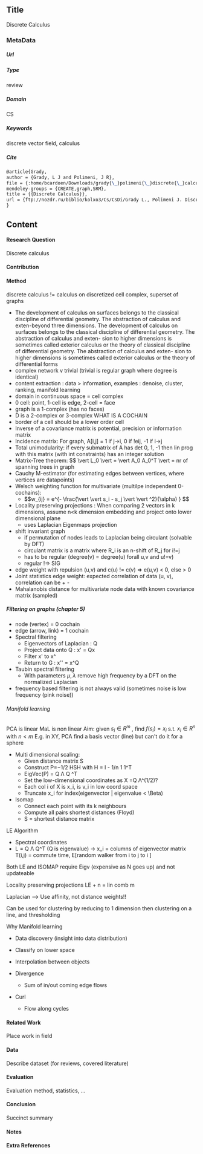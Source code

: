 ## Title
Discrete Calculus
### MetaData
##### Url

##### Type
review

##### Domain
CS

##### Keywords
discrete vector field, calculus


##### Cite
```LaTex
@article{Grady,
author = {Grady, L J and Polimeni, J R},
file = {:home/bcardoen/Downloads/grady{\_}polimeni{\_}discrete{\_}calculus.pdf:pdf},
mendeley-groups = {CREATE,graph,SRM},
title = {{Discrete Calculus}},
url = {ftp://nozdr.ru/biblio/kolxo3/Cs/CsDi/Grady L., Polimeni J. Discrete calculus.. Applied analysis on graphs for computational science (Springer, 2010)(ISBN 1849962898)(O)(371s){\_}CsDi{\_}.pdf}
}

```
## Content
#### Research Question
Discrete calculus

#### Contribution


#### Method
discrete calculus != calculus on discretized
cell complex, superset of graphs
-  The development of calculus on surfaces belongs to the classical discipline of differential geometry. The abstraction of calculus and exten-beyond three dimensions. The development of calculus on surfaces belongs to the classical discipline of differential geometry. The abstraction of calculus and exten- sion to higher dimensions is sometimes called exterior calculus or the theory of classical discipline of differential geometry. The abstraction of calculus and exten- sion to higher dimensions is sometimes called exterior calculus or the theory of differential forms
- complex network v trivial (trivial is regular graph where degree is identical)
- content extraction : data > information, examples : denoise, cluster, ranking, manifold learning
- domain in continuous space = cell complex
- 0 cell: point, 1-cell is edge, 2-cell = face
- graph is a 1-complex (has no faces)
- D is a 2-complex or 3-complex
WHAT IS A COCHAIN
- border of a cell should be a lower order cell
- Inverse of a covariance matrix is potential, precision or information matrix
- Incidence matrix: For graph, A[i,j] = 1 if j->i, 0 if !eij, -1 if i->j
- Total unimodularity: if every submatrix of A has det 0, 1, -1 then lin prog with this matrix (with int constraints) has an integer solution
- Matrix-Tree theorem: $$ \vert L_0 \vert = \vert A_0 A_0^T \vert = nr of spanning trees in graph
- Cauchy M-estimator (for estimating edges between vertices, where vertices are datapoints)
- Welsch weighting function for multivariate (multilpe independent 0-cochains):
  - $$w_{ij} = e^\{- \frac{\vert \vert s_i - s_j \vert \vert ^2}{\alpha} } $$
- Locality preserving projections : When comparing 2 vectors in k dimensions, assume n<k dimension embedding and project onto lower dimensional plane
  - uses Laplacian Eigenmaps projection
- shift invariant graph
  - if permutation of nodes leads to Laplacian being circulant (solvable by DFT)
  - circulant matrix is a matrix where R_i is an n-shift of R_j for i!=j
  - has to be regular (degree(v) = degree(u) forall u,v and u!=v)
  - regular !=> SIG
- edge weight with repulsion (u,v) and c(u) != c(v) => e(u,v) < 0, else > 0
- Joint statistics edge weight: expected correlation of data (u, v), correlation can be + -
- Mahalanobis distance for multivariate node data with known covariance matrix (sampled)
##### Filtering on graphs (chapter 5)
- node (vertex) = 0 cochain
- edge (arrow, link) = 1 cochain
- Spectral filtering
  - Eigenvectors of Laplacian : Q
  - Project data onto Q : x' = Qx
  - Filter x' to x^
  - Return to G : x'' = x^Q
- Taubin spectral filtering
  - With parameters $\mu, λ$ remove high frequency by a DFT on the normalized Laplacian
- frequency based filtering is not always valid (sometimes noise is low frequency (pink noise))
###### Manifold learning
PCA is linear
MaL is non linear
Aim: given $s_i \in R^m$ , find $f(s_i)=x_i$ s.t. $x_i \in R^n$ with $n<m$
E.g. in XY, PCA find a basis vector (line) but can't do it for a sphere
- Multi dimensional scaling:
  - Given distance matrix S
  - Construct P=−1/2 HSH with H = I - 1/n 1 1^T
  - EigVec(P) = Q Λ Q ^T
  - Set the low-dimensional coordinates as X =Q Λ^(1/2)?
  - Each col i of X is x_i, is v_i in low coord space
  - Truncate x_i for index(eigenvector | eigenvalue < \Beta)
- Isomap
  - Connect each point with its k neighbours
  - Compute all pairs shortest distances (Floyd)
  - S = shortest distance matrix

LE Algorithm
  - Spectral coordinates
  - L = Q Λ Q^T (Q is eigenvalue)
    -> x_i = columns of eigenvector matrix
T(i,j) = commute time, E[random walker from i to j to i ]

Both LE and ISOMAP require Eigv (expensive as N goes up) and not updateable

Locality preserving projections
LE + n = lin comb m


Laplacian --> Use affinity, not distance weights!!


Can be used for clustering by reducing to 1 dimension then clustering on a line, and thresholding

Why Manifold learning
- Data discovery (insight into data distribution)
- Classify on lower space
- Interpolation between objects

- Divergence
  - Sum of in/out coming edge flows
- Curl
  - Flow along cycles
#### Related Work
Place work in field

#### Data
Describe dataset (for reviews, covered literature)

#### Evaluation
Evaluation method, statistics, ...

#### Conclusion
Succinct summary

#### Notes

#### Extra References
